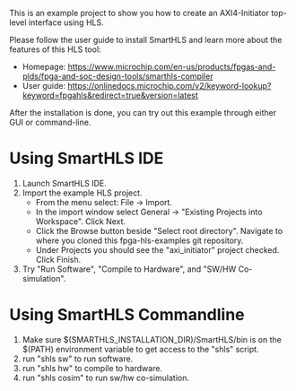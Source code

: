 This is an example project to show you how to create an AXI4-Initiator top-level interface using HLS.

Please follow the user guide to install SmartHLS and learn more about the features of this HLS tool:
 - Homepage: https://www.microchip.com/en-us/products/fpgas-and-plds/fpga-and-soc-design-tools/smarthls-compiler
 - User guide: https://onlinedocs.microchip.com/v2/keyword-lookup?keyword=fpgahls&redirect=true&version=latest

After the installation is done, you can try out this example through either GUI or command-line. 

# Using SmartHLS IDE
1. Launch SmartHLS IDE.
2. Import the example HLS project.
   * From the menu select: File -> Import.
   * In the import window select General -> "Existing Projects into Workspace". Click Next.
   * Click the Browse button beside "Select root directory". Navigate to where you cloned this fpga-hls-examples git repository.
   * Under Projects you should see the "axi_initiator" project checked. Click Finish.
3. Try "Run Software", "Compile to Hardware", and "SW/HW Co-simulation".

# Using SmartHLS Commandline
1. Make sure $(SMARTHLS_INSTALLATION_DIR)/SmartHLS/bin is on the $(PATH) environment variable to get access to the "shls" script.
2. run "shls sw" to run software.
3. run "shls hw" to compile to hardware.
4. run "shls cosim" to run sw/hw co-simulation.
